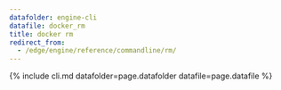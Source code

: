 ```yaml
---
datafolder: engine-cli
datafile: docker_rm
title: docker rm
redirect_from:
  - /edge/engine/reference/commandline/rm/
---
```

<!--
This page is automatically generated from Docker's source code. If you want to
suggest a change to the text that appears here, open a ticket or pull request
in the source repository on GitHub:

https://github.com/docker/cli
-->
{% include cli.md datafolder=page.datafolder datafile=page.datafile %}
